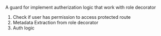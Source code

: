 A guard for implement autherization logic that work with role decorator

1. Check if user has permission to access protected route
2. Metadata Extraction from role decorator
3. Auth logic
